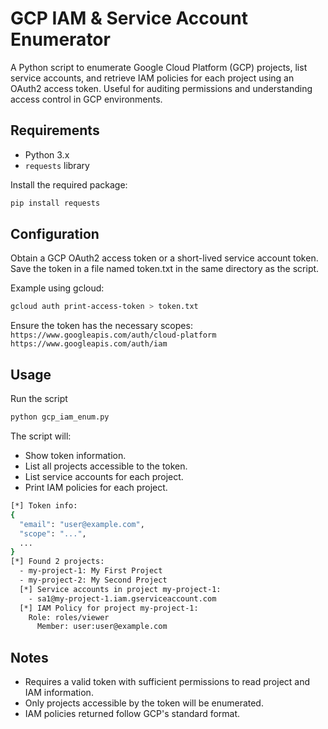 # GCP IAM & Service Account Enumerator

A Python script to enumerate Google Cloud Platform (GCP) projects, list service accounts, and retrieve IAM policies for each project using an OAuth2 access token. Useful for auditing permissions and understanding access control in GCP environments.

## Requirements

- Python 3.x
- `requests` library

Install the required package:

```bash
pip install requests
```

Configuration
-------------

Obtain a GCP OAuth2 access token or a short-lived service account token.
Save the token in a file named token.txt in the same directory as the script.

Example using gcloud:
```bash
gcloud auth print-access-token > token.txt
```

Ensure the token has the necessary scopes:
`https://www.googleapis.com/auth/cloud-platform`
`https://www.googleapis.com/auth/iam`


Usage
-----
Run the script
```bash
python gcp_iam_enum.py
```

The script will:
- Show token information.
- List all projects accessible to the token.
- List service accounts for each project.
- Print IAM policies for each project.

```bash
[*] Token info:
{
  "email": "user@example.com",
  "scope": "...",
  ...
}
[*] Found 2 projects:
  - my-project-1: My First Project
  - my-project-2: My Second Project
  [*] Service accounts in project my-project-1:
    - sa1@my-project-1.iam.gserviceaccount.com
  [*] IAM Policy for project my-project-1:
    Role: roles/viewer
      Member: user:user@example.com
```

Notes
-----
- Requires a valid token with sufficient permissions to read project and IAM information.
- Only projects accessible by the token will be enumerated.
- IAM policies returned follow GCP's standard format.